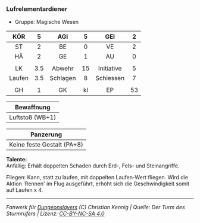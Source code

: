 ### Lufrelementardiener

- Gruppe: Magische Wesen

|  KÖR   |  5  |   AGI    |  5  |    GEI     |  2  |
| :----: | :-: | :------: | :-: | :--------: | :-: |
|   ST   |  2  |    BE    |  0  |     VE     |  2  |
|   HÄ   |  2  |    GE    |  1  |     AU     |  0  |
|        |     |          |     |            |     |
|   LK   | 3.5 |  Abwehr  | 15  | Initiative |  5  |
| Laufen | 3.5 | Schlagen |  8  | Schiessen  |  7  |
|        |     |          |     |            |     |
|   GH   |  1  |    GK    | kl  |     EP     | 53  |

|   Bewaffnung    |
| :-------------: |
| Luftstoß (WB+1) |

|         Panzerung          |
| :------------------------: |
| Keine feste Gestalt (PA+8) |

**Talente:**  
Anfällig: Erhält doppelten Schaden durch Erd-, Fels- und Steinangriffe.

Fliegen: Kann, statt zu laufen, mit doppelten Laufen-Wert fliegen. Wird die Aktion 'Rennen' im Flug ausgeführt, erhöht sich die Geschwindigkeit somit auf Laufen x 4.

---

_Fanwerk für [Dungeonslayers](https://www.dungeonslayers.net/) (C) Christian Kennig | Quelle: Der Turm des Sturmrufers | Lizenz: [CC-BY-NC-SA 4.0](https://creativecommons.org/licenses/by-nc-sa/4.0/deed.de)_

